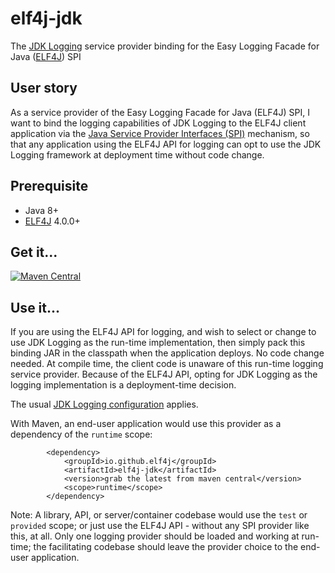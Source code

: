 # elf4j-jdk

The [JDK Logging](https://docs.oracle.com/javase/8/docs/technotes/guides/logging/overview.html) service provider binding
for the Easy Logging Facade for Java ([ELF4J](https://github.com/elf4j/elf4j-api)) SPI

## User story

As a service provider of the Easy Logging Facade for Java (ELF4J) SPI, I want to bind the logging capabilities of
JDK Logging to the ELF4J client application via
the [Java Service Provider Interfaces (SPI)](https://docs.oracle.com/javase/tutorial/sound/SPI-intro.html) mechanism, so
that any application using the ELF4J API for logging can opt to use the JDK Logging framework at deployment time without
code change.

## Prerequisite

- Java 8+
- [ELF4J](https://github.com/elf4j/elf4j-api) 4.0.0+

## Get it...

[![Maven Central](https://img.shields.io/maven-central/v/io.github.elf4j/elf4j-jdk.svg?label=Maven%20Central)](https://search.maven.org/search?q=g:%22io.github.elf4j%22%20AND%20a:%22elf4j-jdk%22)

## Use it...

If you are using the ELF4J API for logging, and wish to select or change to use JDK Logging as the run-time
implementation, then simply pack this binding JAR in the classpath when the application deploys. No code change needed.
At compile time, the client code is unaware of this run-time logging service provider. Because of the ELF4J API, opting
for JDK Logging as the logging implementation is a deployment-time decision.

The usual [JDK Logging configuration](https://docs.oracle.com/javase/8/docs/technotes/guides/logging/overview.html#a1.8)
applies.

With Maven, an end-user application would use this provider as a dependency of the `runtime` scope:

```
        <dependency>
            <groupId>io.github.elf4j</groupId>
            <artifactId>elf4j-jdk</artifactId>
            <version>grab the latest from maven central</version>
            <scope>runtime</scope>
        </dependency>
```

Note: A library, API, or server/container codebase would use the `test` or `provided` scope; or just use the ELF4J API -
without any SPI provider like this, at all. Only one logging provider should be loaded and working at run-time; the
facilitating codebase should leave the provider choice to the end-user application.

